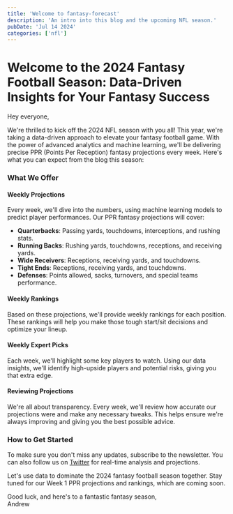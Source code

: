 ```yaml
---
title: 'Welcome to fantasy-forecast'
description: 'An intro into this blog and the upcoming NFL season.'
pubDate: 'Jul 14 2024'
categories: ['nfl']
---
```


# Welcome to the 2024 Fantasy Football Season: Data-Driven Insights for Your Fantasy Success

Hey everyone,

We're thrilled to kick off the 2024 NFL season with you all! This year, we're taking a data-driven approach to elevate your fantasy football game. With the power of advanced analytics and machine learning, we'll be delivering precise PPR (Points Per Reception) fantasy projections every week. Here's what you can expect from the blog this season:

### What We Offer

#### Weekly Projections
Every week, we'll dive into the numbers, using machine learning models to predict player performances. Our PPR fantasy projections will cover:
- **Quarterbacks**: Passing yards, touchdowns, interceptions, and rushing stats.
- **Running Backs**: Rushing yards, touchdowns, receptions, and receiving yards.
- **Wide Receivers**: Receptions, receiving yards, and touchdowns.
- **Tight Ends**: Receptions, receiving yards, and touchdowns.
- **Defenses**: Points allowed, sacks, turnovers, and special teams performance.

#### Weekly Rankings
Based on these projections, we'll provide weekly rankings for each position. These rankings will help you make those tough start/sit decisions and optimize your lineup.

#### Weekly Expert Picks
Each week, we'll highlight some key players to watch. Using our data insights, we'll identify high-upside players and potential risks, giving you that extra edge.

#### Reviewing Projections
We're all about transparency. Every week, we'll review how accurate our projections were and make any necessary tweaks. This helps ensure we're always improving and giving you the best possible advice.

### How to Get Started

To make sure you don't miss any updates, subscribe to the newsletter. You can also follow us on [Twitter](https://twitter.com/yourprofile) for real-time analysis and projections.

Let's use data to dominate the 2024 fantasy football season together. Stay tuned for our Week 1 PPR projections and rankings, which are coming soon.

Good luck, and here's to a fantastic fantasy season,  
Andrew
